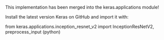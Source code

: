 This implementation has been merged into the keras.applications module!

Install the latest version Keras on GitHub and import it with:

from keras.applications.inception_resnet_v2 import InceptionResNetV2, preprocess_input (python)
